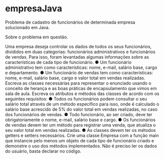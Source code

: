 # empresaJava
Problema de cadastro de funcionários de determinada empresa solucionado em Java.

Sobre o problema em questão.

Uma empresa deseja controlar os dados de todos os seus funcionários, divididos em duas
categorias: funcionários administrativos e funcionários de vendas. Para isso, foram levantadas
algumas informações sobre as características de cada tipo de funcionário.
● Um funcionário administrativo tem como características: nome, e-mail, salário base, cargo
e departamento.
● Um funcionário de vendas tem como características: nome, e-mail, salário base, cargo e
valor total em vendas realizadas.
Escreva as classes necessárias para representar o enunciado usando o conceito de herança e
as boas práticas de encapsulamento que vimos em sala de aula.
Escreva os atributos e métodos das classes de acordo com os seguintes requisitos:
● Todos os funcionários podem consultar o seu salário total através de um método
específico para isso, onde é calculado o salário base acrescido de 5% do valor total em
vendas realizadas, no caso dos funcionários de vendas.
● Todo funcionário, ao ser criado, deve ter obrigatoriamente o nome, e-mail, salário base
e cargo.
● Os funcionários de vendas devem ter um método para registrar uma venda, que atualiza
o seu valor total em vendas realizadas.
● As classes devem ter os métodos getters e setters necessários.
Crie uma classe Empresa com a função main que instancie pelo menos um objeto de cada tipo
de funcionário criado e demonstre o uso dos métodos implementados. Não é preciso ler os
dados do usuário, basta declarar no código.
